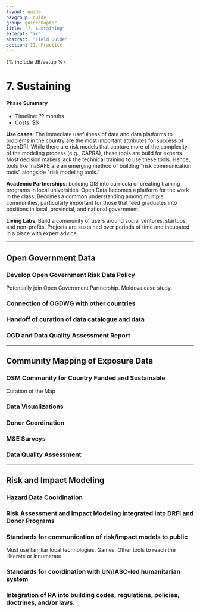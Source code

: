 ```yaml
---
layout: guide
navgroup: guide
group: guidechapter
title: "7. Sustaining"
excerpt: "xx"
abstract: "Field Guide"
section: II. Practice
---
```

{% include JB/setup %}


# 7. Sustaining
<div class="info-box image-right adapted width-200px">
<h4>Phase Summary</h4>
<ul>
<li>Timeline: ?? months</li>
<li>Costs: $$</li>
</ul> 
</div>


**Use cases**: The immediate usefulness of data and data platforms to problems in the country are the most important attributes for success of OpenDRI. While there are risk models that capture more of the complexity of the modeling process (e.g., CAPRA), these tools are build for experts. Most decision makers lack the technical training to use these tools. Hence, tools like InaSAFE are an emerging method of building "risk communication tools" alongside "risk modeling tools."

**Academic Partnerships**: building GIS into curricula or creating training programs in local universities. Open Data becomes a platform for the work in the class. Becomes a common understanding among multiple communities, particularly important for those that feed graduates into positions in local, provincial, and national government.

**Living Labs**. Build a community of users around social ventures, startups, and non-profits. Projects are sustained over periods of time and incubated in a place with expert advice.


***

## Open Government Data

### Develop Open Government Risk Data Policy
Potentially join Open Government Partnership. 
Moldova case study.

### Connection of OGDWG with other countries

### Handoff of curation of data catalogue and data

### OGD and Data Quality Assessment Report

***
## Community Mapping of Exposure Data

### OSM Community for Country Funded and Sustainable
Curation of the Map

### Data Visualizations

### Donor Coordination

### M&E Surveys

### Data Quality Assessment

***

## Risk and Impact Modeling

### Hazard Data Coordination

### Risk Assessment and Impact Modeling integrated into DRFI and Donor Programs

### Standards for communication of risk/impact models to public
Must use familiar local technologies. Games. Other tools to reach the illiterate or innumerate. 

### Standards for coordination with UN/IASC-led humanitarian system

### Integration of RA into building codes, regulations, policies, doctrines, and/or laws.






